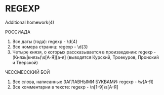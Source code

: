 # REGEXP
Additional homework(4)

РОССИАДА

1. Все даты (года):
regexp - \d{4}
2. Все номера страниц:
regexp - \d{3}
3. Четыре князя, о которых рассказывается в произведении:
regexp - (Князь|князь)\s[А-Я][а-я] (выводятся Курский, Троекуров, Пронский и Тверской)

ЧЕССМЕССКИЙ БОЙ

1. Все слова, написанные ЗАГЛАВНЫМИ БУКВАМИ:
regexp - \w[А-Я]
2. Все комментарии в тексте:
regexp - \n[1-9]\s[А-Я]
